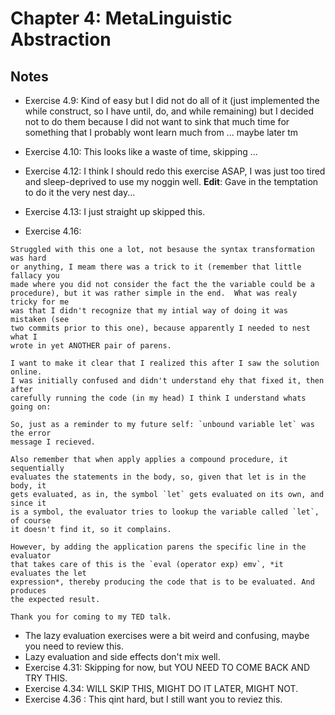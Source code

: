 # Chapter 4: MetaLinguistic Abstraction #

## Notes ##

- Exercise 4.9: Kind of easy but I did not do all of it (just implemented the while construct, so I have until, do, and while remaining) but I decided not to do them because I did not want to sink that much time for something that I probably wont learn much from ... maybe later tm
- Exercise 4.10: This looks like a waste of time, skipping ...
- Exercise 4.12: I think I should redo this exercise ASAP, I was just too tired and sleep-deprived to use my noggin well.
    **Edit**: Gave in the temptation to do it the very nest day...
- Exercise 4.13: I just straight up skipped this.

- Exercise 4.16:
```
Struggled with this one a lot, not besause the syntax transformation was hard
or anything, I meam there was a trick to it (remember that little fallacy you
made where you did not consider the fact the the variable could be a
procedure), but it was rather simple in the end.  What was realy tricky for me
was that I didn't recognize that my intial way of doing it was mistaken (see
two commits prior to this one), because apparently I needed to nest what I
wrote in yet ANOTHER pair of parens.

I want to make it clear that I realized this after I saw the solution online.
I was initially confused and didn't understand ehy that fixed it, then after
carefully running the code (in my head) I think I understand whats going on:

So, just as a reminder to my future self: `unbound variable let` was the error
message I recieved.

Also remember that when apply applies a compound procedure, it sequentially
evaluates the statements in the body, so, given that let is in the body, it
gets evaluated, as in, the symbol `let` gets evaluated on its own, and since it
is a symbol, the evaluator tries to lookup the variable called `let`, of course
it doesn't find it, so it complains.

However, by adding the application parens the specific line in the evaluator
that takes care of this is the `eval (operator exp) emv`, *it evaluates the let
expression*, thereby producing the code that is to be evaluated. And produces
the expected result.

Thank you for coming to my TED talk.  
```

- The lazy evaluation exercises were a bit weird and confusing, maybe you need
  to review this.
- Lazy evaluation and side effects don't mix well.
- Exercise 4.31: Skipping for now, but YOU NEED TO COME BACK AND TRY THIS.
- Exercise 4.34: WILL SKIP THIS, MIGHT DO IT LATER, MIGHT NOT.
- Exercise 4.36 : This qint hard, but I still want you to reviez this.
